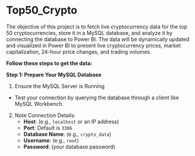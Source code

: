# Top50_Crypto
The objective of this project is to fetch live cryptocurrency data for the top 50 cryptocurrencies, store it in a MySQL database, and analyze it by connecting the database to Power BI. 
The data will be dynamically updated and visualized in Power BI to present live cryptocurrency prices, market capitalization, 24-hour price changes, and trading volumes.

**Follow these steps to get the data:**

 **Step 1: Prepare Your MySQL Database**
1. Ensure the MySQL Server is Running
- Test your connection by querying the database through a client like MySQL Workbench.
2. Note Connection Details:
   - **Host**: (e.g., `localhost` or an IP address)
   - **Port**: Default is `3306`
   - **Database Name**: (e.g., `crypto_data`)
   - **Username**: (e.g., `root`)
   - **Password**: (your database password)
